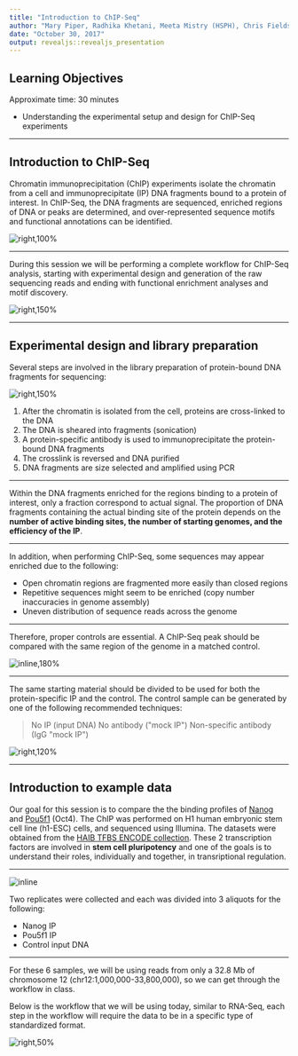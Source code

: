 ```yaml
---
title: "Introduction to ChIP-Seq"
author: "Mary Piper, Radhika Khetani, Meeta Mistry (HSPH), Chris Fields (UIUC)"
date: "October 30, 2017"
output: revealjs::revealjs_presentation
---
```


## Learning Objectives

Approximate time: 30 minutes

* Understanding the experimental setup and design for ChIP-Seq experiments

---

## Introduction to ChIP-Seq

Chromatin immunoprecipitation (ChIP) experiments isolate the chromatin from a cell and immunoprecipitate (IP) DNA fragments bound to a protein of interest. In ChIP-Seq, the DNA fragments are sequenced, enriched regions of DNA or peaks are determined, and over-represented sequence motifs and functional annotations can be identified.

![right,100%](../img/chipseq_overall.png)

---

During this session we will be performing a complete workflow for ChIP-Seq analysis, starting with experimental design and generation of the raw sequencing reads and ending with functional enrichment analyses and motif discovery.

![right,150%](../img/chipseq_workflow_general.png)

---

## Experimental design and library preparation

Several steps are involved in the library preparation of protein-bound DNA fragments for sequencing:

![right,150%](../img/chipseq_experimental_workflow.png)

1. After the chromatin is isolated from the cell, proteins are cross-linked to the DNA
2. The DNA is sheared into fragments (sonication)
3. A protein-specific antibody is used to immunoprecipitate the protein-bound DNA fragments
4. The crosslink is reversed and DNA purified
5. DNA fragments are size selected and amplified using PCR

---

Within the DNA fragments enriched for the regions binding to a protein of interest, only a fraction correspond to actual signal. The proportion of DNA fragments containing the actual binding site of the protein depends on the **number of active binding sites, the number of starting genomes, and the efficiency of the IP**.

---

In addition, when performing ChIP-Seq, some sequences may appear enriched due to the following:

- Open chromatin regions are fragmented more easily than closed regions
- Repetitive sequences might seem to be enriched (copy number inaccuracies in genome assembly)
- Uneven distribution of sequence reads across the genome

---

Therefore, proper controls are essential. A ChIP-Seq peak should be compared with the same region of the genome in a matched control.

![inline,180%](../img/chipseq_exp_peaks.png)

---

The same starting material should be divided to be used for both the protein-specific IP and the control. The control sample can be generated by one of the following recommended techniques:

> No IP (input DNA)
> No antibody ("mock IP")
> Non-specific antibody (IgG "mock IP")

![right,120%](../img/chipseq_exp_controls.png)

---

## Introduction to example data

Our goal for this session is to compare the the binding profiles of [Nanog](http://www.nature.com/stemcells/2009/0909/090910/full/stemcells.2009.118.html) and [Pou5f1](http://www.nature.com/cr/journal/v12/n5/full/7290134a.html) (Oct4). The ChIP was performed on H1 human embryonic stem cell line (h1-ESC) cells, and sequenced using Illumina. The datasets were obtained from the [HAIB TFBS ENCODE collection](http://hgdownload.cse.ucsc.edu/goldenpath/hg19/encodeDCC/wgEncodeHaibTfbs/). These 2 transcription factors are involved in **stem cell pluripotency** and one of the goals is to understand their roles, individually and together, in transriptional regulation.

---

![inline](../img/chipseq_exp_design.png)

Two replicates were collected and each was divided into 3 aliquots for the following:

- Nanog IP
- Pou5f1 IP
- Control input DNA

---

For these 6 samples, we will be using reads from only a 32.8 Mb of chromosome 12 (chr12:1,000,000-33,800,000), so we can get through the workflow in class.

Below is the workflow that we will be using today, similar to RNA-Seq, each step in the workflow will require the data to be in a specific type of standardized format.

![right,50%](../img/chip_workflow_june2017.png)

